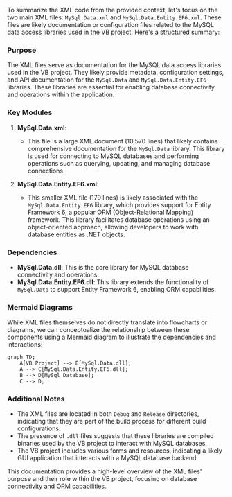 To summarize the XML code from the provided context, let's focus on the two main XML files: `MySql.Data.xml` and `MySql.Data.Entity.EF6.xml`. These files are likely documentation or configuration files related to the MySQL data access libraries used in the VB project. Here's a structured summary:

### Purpose
The XML files serve as documentation for the MySQL data access libraries used in the VB project. They likely provide metadata, configuration settings, and API documentation for the `MySql.Data` and `MySql.Data.Entity.EF6` libraries. These libraries are essential for enabling database connectivity and operations within the application.

### Key Modules
1. **MySql.Data.xml**: 
   - This file is a large XML document (10,570 lines) that likely contains comprehensive documentation for the `MySql.Data` library. This library is used for connecting to MySQL databases and performing operations such as querying, updating, and managing database connections.

2. **MySql.Data.Entity.EF6.xml**:
   - This smaller XML file (179 lines) is likely associated with the `MySql.Data.Entity.EF6` library, which provides support for Entity Framework 6, a popular ORM (Object-Relational Mapping) framework. This library facilitates database operations using an object-oriented approach, allowing developers to work with database entities as .NET objects.

### Dependencies
- **MySql.Data.dll**: This is the core library for MySQL database connectivity and operations.
- **MySql.Data.Entity.EF6.dll**: This library extends the functionality of `MySql.Data` to support Entity Framework 6, enabling ORM capabilities.

### Mermaid Diagrams
While XML files themselves do not directly translate into flowcharts or diagrams, we can conceptualize the relationship between these components using a Mermaid diagram to illustrate the dependencies and interactions:

```mermaid
graph TD;
    A[VB Project] --> B[MySql.Data.dll];
    A --> C[MySql.Data.Entity.EF6.dll];
    B --> D[MySql Database];
    C --> D;
```

### Additional Notes
- The XML files are located in both `Debug` and `Release` directories, indicating that they are part of the build process for different build configurations.
- The presence of `.dll` files suggests that these libraries are compiled binaries used by the VB project to interact with MySQL databases.
- The VB project includes various forms and resources, indicating a likely GUI application that interacts with a MySQL database backend.

This documentation provides a high-level overview of the XML files' purpose and their role within the VB project, focusing on database connectivity and ORM capabilities.